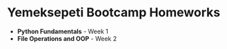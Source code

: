 # Yemeksepeti Bootcamp Homeworks

* **Python Fundamentals** - Week 1
* **File Operations and OOP** - Week 2

